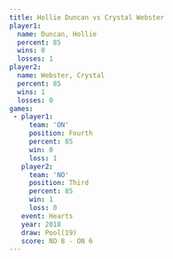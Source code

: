 ```yaml
---
title: Hollie Duncan vs Crystal Webster
player1:                
  name: Duncan, Hollie  
  percent: 85           
  wins: 0               
  losses: 1             
player2:                
  name: Webster, Crystal
  percent: 85           
  wins: 1               
  losses: 0             
games:
 - player1:          
     team: 'ON'      
     position: Fourth
     percent: 85     
     win: 0          
     loss: 1         
   player2:         
     team: 'NO'     
     position: Third
     percent: 85    
     win: 1         
     loss: 0        
   event: Hearts     
   year: 2018        
   draw: Pool(19)    
   score: NO 8 - ON 6
---
```

